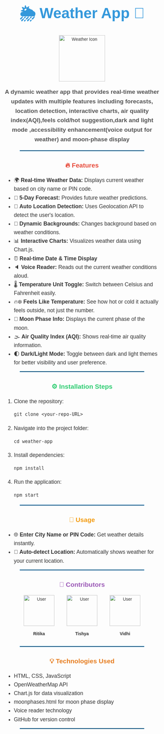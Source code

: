 <div align="center" style="font-family: Arial, sans-serif; line-height: 1.6; color: #333;">
  
  <h1 style="font-size: 3rem; color: #3498db;">🌦️ Weather App 🌟</h1>

  <img src="https://cdn-icons-png.flaticon.com/512/869/869869.png" alt="Weather Icon" width="150" />

  <p style="font-size: 1.2rem; font-weight: bold; color: #555;">
    A dynamic weather app that provides real-time weather updates with multiple features including forecasts, location detection, interactive charts, air quality index(AQI),feels cold/hot suggestion,dark and light mode ,accessibility enhancement(voice output for weather) and moon-phase display
  </p>

  <hr style="border: 1px solid #3498db; width: 80%;">
  
  <h2 style="color: #e74c3c;">🔥 Features</h2>
  <ul style="text-align: left; max-width: 800px; margin: 0 auto; font-size: 1.1rem;">
    
   <li>🌍 <b>Real-time Weather Data:</b> Displays current weather based on city name or PIN code.</li>
<li>📅 <b>5-Day Forecast:</b> Provides future weather predictions.</li>
<li>📍 <b>Auto Location Detection:</b> Uses Geolocation API to detect the user's location.</li>
<li>🌆 <b>Dynamic Backgrounds:</b> Changes background based on weather conditions.</li>
<li>📊 <b>Interactive Charts:</b> Visualizes weather data using Chart.js.</li>
<li>⏰ <b>Real-time Date & Time Display</b></li>
<li>🔈 <b>Voice Reader:</b> Reads out the current weather conditions aloud.</li>
<li>🌡️ <b>Temperature Unit Toggle:</b> Switch between Celsius and Fahrenheit easily.</li>
<li>🔥❄️ <b>Feels Like Temperature:</b> See how hot or cold it actually feels outside, not just the number.</li>
<li>🌙 <b>Moon Phase Info:</b> Displays the current phase of the moon.</li>
<li>🌫️ <b>Air Quality Index (AQI):</b> Shows real-time air quality information.</li>
<li>🌓 <b>Dark/Light Mode:</b> Toggle between dark and light themes for better visibility and user preference.</li>

  </ul>

  <hr style="border: 1px solid #3498db; width: 80%;">

  <h2 style="color: #2ecc71;">⚙️ Installation Steps</h2>
  <ol style="text-align: left; max-width: 800px; margin: 0 auto; font-size: 1.1rem;">
    <li>Clone the repository:
      <pre><code>git clone &lt;your-repo-URL&gt;</code></pre>
    </li>
    <li>Navigate into the project folder:
      <pre><code>cd weather-app</code></pre>
    </li>
    <li>Install dependencies:
      <pre><code>npm install</code></pre>
    </li>
    <li>Run the application:
      <pre><code>npm start</code></pre>
    </li>
  </ol>

  <hr style="border: 1px solid #3498db; width: 80%;">

  <h2 style="color: #f39c12;">🚀 Usage</h2>
  <ul style="text-align: left; max-width: 800px; margin: 0 auto; font-size: 1.1rem;">
    <li>🌐 <b>Enter City Name or PIN Code:</b> Get weather details instantly.</li>
    <li>📍 <b>Auto-detect Location:</b> Automatically shows weather for your current location.</li>
    
   
  </ul>

  <hr style="border: 1px solid #3498db; width: 80%;">

  <h2 style="color: #9b59b6;">👥 Contributors</h2>
  
  <div style="display: flex; justify-content: center; gap: 40px; flex-wrap: wrap;">
    <div style="text-align: center;">
      <img src="https://cdn-icons-png.flaticon.com/512/847/847969.png" alt="User" width="100" />
      <p><b>Ritika</b></p>
    </div>
    <div style="text-align: center;">
      <img src="https://cdn-icons-png.flaticon.com/512/847/847969.png" alt="User" width="100" />
      <p><b>Tishya</b></p>
    </div>
    <div style="text-align: center;">
      <img src="https://cdn-icons-png.flaticon.com/512/847/847969.png" alt="User" width="100" />
      <p><b>Vidhi</b></p>
    </div>
  </div>

  <hr style="border: 1px solid #3498db; width: 80%;">

  <h2 style="color: #e67e22;">💡 Technologies Used</h2>
  <ul style="text-align: left; max-width: 800px; margin: 0 auto; font-size: 1.1rem;">
    <li>HTML, CSS, JavaScript</li>
    <li>OpenWeatherMap API</li>
    <li>Chart.js for data visualization</li>
    <li>moonphases.html for moon phase display</li>
    <li>Voice reader technology </li>
   
  <li>GitHub for version control</li>
  </ul>

  <hr style="border: 1px solid #3498db; width: 80%;"> 
